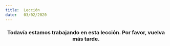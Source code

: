 ```yaml
---
title:  Lección
date:   03/02/2020
---
```


### <center>Todavía estamos trabajando en esta lección. Por favor, vuelva más tarde.</center>